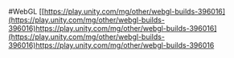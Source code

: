 #WebGL
[[https://play.unity.com/mg/other/webgl-builds-396016](https://play.unity.com/mg/other/webgl-builds-396016)https://play.unity.com/mg/other/webgl-builds-396016](https://play.unity.com/mg/other/webgl-builds-396016)https://play.unity.com/mg/other/webgl-builds-396016
